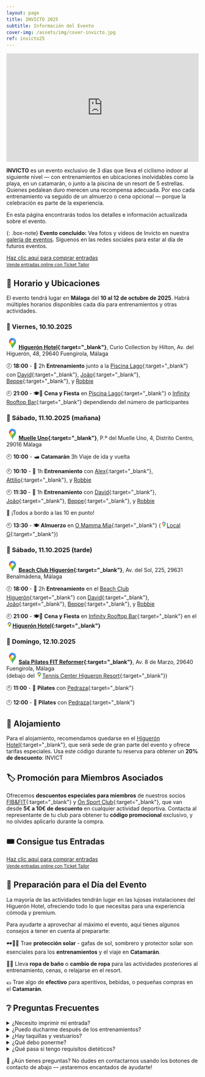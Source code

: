 ```yaml
---
layout: page
title: INVICTO 2025
subtitle: Información del Evento
cover-img: /assets/img/cover-invicto.jpg
ref: invicto25
---
```


<div style="position: relative; padding-bottom: 56.25%; height: 0; overflow: hidden; max-width: 100%;">
  <iframe src="https://www.youtube.com/embed/1keTpFCyxaY" 
          frameborder="0" 
          allow="accelerometer; autoplay; encrypted-media; gyroscope; picture-in-picture" 
          allowfullscreen 
          style="position: absolute; top: 0; left: 0; width: 100%; height: 100%;">
  </iframe>
</div>

**INVICTO** es un evento exclusivo de 3 días que lleva el ciclismo indoor al siguiente nivel — con entrenamientos en ubicaciones inolvidables como la playa, en un catamarán, o junto a la piscina de un resort de 5 estrellas. Quienes pedalean duro merecen una recompensa adecuada. Por eso cada entrenamiento va seguido de un almuerzo o cena opcional — porque la celebración es parte de la experiencia.

En esta página encontrarás todos los detalles e información actualizada sobre el evento.

{: .box-note}
**Evento concluido:** Vea fotos y vídeos de Invicto en nuestra [galería de eventos](/p/impressions/events). Síguenos en las redes sociales para estar al día de futuros eventos.

<!-- Ticket Tailor: All events (https://app.tickettailor.com/widget-embed-codes) -->
<div class="tt-widget"><div class="tt-widget-fallback"><p><a href="https://www.tickettailor.com/all-tickets/sporti/?ref=website_widget&show_search_filter=true&show_date_filter=true&show_sort=true" target="_blank">Haz clic aquí para comprar entradas</a><br /><small><a href="https://www.tickettailor.com?rf=wdg_252091" class="tt-widget-powered">Vende entradas online con Ticket Tailor</a></small></p></div><script src="https://cdn.tickettailor.com/js/widgets/min/widget.js" data-url="https://www.tickettailor.com/all-tickets/sporti/?ref=website_widget&show_search_filter=true&show_date_filter=true&show_sort=true" data-type="inline" data-inline-minimal="false" data-inline-show-logo="false" data-inline-bg-fill="true" data-inline-inherit-ref-from-url-param="" data-inline-ref="website_widget"></script></div>

## 🧭 Horario y Ubicaciones

El evento tendrá lugar en **Málaga** del **10 al 12 de octubre de 2025**. Habrá múltiples horarios disponibles cada día para entrenamientos y otras actividades.

### 📅 Viernes, 10.10.2025

**[![📍](/assets/img/google-maps-32p.png)Higuerón Hotel](https://maps.app.goo.gl/TFXyG9A6kBvdFKBs7){:target="_blank"}**,
 Curio Collection by Hilton, Av. del Higuerón, 48, 29640 Fuengirola, Málaga

🕖 **18:00** - 🚴 2h **Entrenamiento** junto a la [Piscina Lago](){:target="_blank"} con
 [David](https://www.instagram.com/davidperezaquerreta){:target="_blank"},
 [João](https://www.instagram.com/ptjoaovalente){:target="_blank"},
 [Beppe](https://www.instagram.com/beppemeglio){:target="_blank"}, y
 [Robbie](/p/trainers)

🕘 **21:00** - 🍽️🎉 **Cena y Fiesta** en [Piscina Lago](){:target="_blank"} o [Infinity Rooftop Bar](https://www.instagram.com/infinity_rooftop?igsh=NGdlc3RpNnZ5em5n){:target="_blank"} dependiendo del número de participantes

### 📅 Sábado, 11.10.2025 (mañana)

**[![📍](/assets/img/google-maps-32p.png)Muelle Uno](https://maps.app.goo.gl/PPqABMhNpAQTNfpa9){:target="_blank"}**, P.º del Muelle Uno, 4, Distrito Centro, 29016 Málaga

🕙 **10:00** - 🛥️ **Catamarán** 3h Viaje de ida y vuelta

🕙 **10:10** - 🚴 1h **Entrenamiento** con
 [Alex](https://www.instagram.com/alexfitnesslife){:target="_blank"},
 [Attilio](https://www.instagram.com/attilio.conte){:target="_blank"}, y
 [Robbie](/p/trainers)

🕙 **11:30** - 🚴 1h **Entrenamiento** con
 [David](https://www.instagram.com/davidperezaquerreta){:target="_blank"},
 [João](https://www.instagram.com/ptjoaovalente){:target="_blank"},
 [Beppe](https://www.instagram.com/beppemeglio){:target="_blank"}, y
 [Robbie](/p/trainers)

📢 ¡Todos a bordo a las 10 en punto!

🕙 **13:30** - 🍽️ **Almuerzo** en [O Mamma Mia](https://www.instagram.com/omammamia_malaga?igsh=b3o0c25vdXRiazBm){:target="_blank"} ([![📍](/assets/img/google-maps-16p.png)Local G](https://maps.app.goo.gl/GABkW4wtx6GvBXvTA){:target="_blank"})

### 📅 Sábado, 11.10.2025 (tarde)

**[![📍](/assets/img/google-maps-32p.png)Beach Club Higuerón](https://maps.app.goo.gl/Z57YycML1ffvRcDF9){:target="_blank"}**, Av. del Sol, 225, 29631 Benalmádena, Málaga

🕖 **18:00** - 🚴 2h **Entrenamiento** en el [Beach Club Higuerón](https://thebeachclubhigueron.com/){:target="_blank"} con
 [David](https://www.instagram.com/davidperezaquerreta){:target="_blank"},
 [João](https://www.instagram.com/ptjoaovalente){:target="_blank"},
 [Beppe](https://www.instagram.com/beppemeglio){:target="_blank"}, y
 [Robbie](/p/trainers)

🕘 **21:00** - 🍽️🎉 **Cena y Fiesta** en [Infinity Rooftop Bar](https://www.instagram.com/infinity_rooftop?igsh=NGdlc3RpNnZ5em5n){:target="_blank"} en el **[![📍](/assets/img/google-maps-16p.png)Higuerón Hotel](https://maps.app.goo.gl/TFXyG9A6kBvdFKBs7){:target="_blank"}**

### 📅 Domingo, 12.10.2025

**[![📍](/assets/img/google-maps-32p.png)Sala Pilates FIT Reformer](https://maps.app.goo.gl/6xjDATnaRcxikdyH7){:target="_blank"}**, Av. 8 de Marzo, 29640 Fuengirola, Málaga  
(debajo del [![📍](/assets/img/google-maps-16p.png)Tennis Center Higueron Resort](https://maps.app.goo.gl/x7zyfmfmD8hon7GK9){:target="_blank"})

🕚 **11:00** - 🧘 **Pilates** con [Pedraza](https://www.instagram.com/begopedrazapilates){:target="_blank"}

🕛 **12:00** - 🧘 **Pilates** con [Pedraza](https://www.instagram.com/begopedrazapilates){:target="_blank"}

## 🏨 Alojamiento

Para el alojamiento, recomendamos quedarse en el [Higuerón Hotel](https://www.hilton.com/en/hotels/agprhqq-higueron-hotel-malaga/){:target="_blank"},
que será sede de gran parte del evento y ofrece tarifas especiales. Usa este código durante tu reserva para obtener un **20% de descuento**: INVICT

## 🏷️ Promoción para Miembros Asociados

Ofrecemos **descuentos especiales para miembros** de nuestros socios [FIB&FIT](https://www.fibefit.it/){:target="_blank"} y [Ón Sport Club](https://higueronsportclub.com/es/){:target="_blank"}, que van desde **5€ a 10€ de descuento** en cualquier actividad deportiva. Contacta al representante de tu club para obtener tu **código promocional** exclusivo, y no olvides aplicarlo durante la compra.

## 🎟️ Consigue tus Entradas
<!-- Ticket Tailor: All events (https://app.tickettailor.com/widget-embed-codes) -->
<div class="tt-widget"><div class="tt-widget-fallback"><p><a href="https://www.tickettailor.com/all-tickets/sporti/?ref=website_widget&show_search_filter=true&show_date_filter=true&show_sort=true" target="_blank">Haz clic aquí para comprar entradas</a><br /><small><a href="https://www.tickettailor.com?rf=wdg_252091" class="tt-widget-powered">Vende entradas online con Ticket Tailor</a></small></p></div><script src="https://cdn.tickettailor.com/js/widgets/min/widget.js" data-url="https://www.tickettailor.com/all-tickets/sporti/?ref=website_widget&show_search_filter=true&show_date_filter=true&show_sort=true" data-type="inline" data-inline-minimal="false" data-inline-show-logo="false" data-inline-bg-fill="true" data-inline-inherit-ref-from-url-param="" data-inline-ref="website_widget"></script></div>

## 🎒 Preparación para el Día del Evento

La mayoría de las actividades tendrán lugar en las lujosas instalaciones del Higuerón Hotel, ofreciendo todo lo que necesitas para una experiencia cómoda y premium.

Para ayudarte a aprovechar al máximo el evento, aquí tienes algunos consejos a tener en cuenta al prepararte:

🕶️🧢🧴 Trae **protección solar** - gafas de sol, sombrero y protector solar son esenciales para los **entrenamientos** y el viaje en **Catamarán**.

👙👗 Lleva **ropa de baño** o **cambio de ropa** para las actividades posteriores al entrenamiento, cenas, o relajarse en el resort.

💶 Trae algo de **efectivo** para aperitivos, bebidas, o pequeñas compras en el **Catamarán**.

## ❔ Preguntas Frecuentes

<details>
  <summary>¿Necesito imprimir mi entrada?</summary>
  No necesitas imprimirla a menos que lo prefieras. Podemos escanear tu entrada directamente desde tu teléfono — solo asegúrate de que el código QR sea visible, ya sea en tu email o como captura de pantalla. También soportamos Apple Wallet Passes.<br>
  <br>
</details>
<details>
  <summary>¿Puedo ducharme después de los entrenamientos?</summary>
  Hay duchas en el Higuerón Hotel y Beach Club pero no en el Catamarán. Sin embargo, hay aseos públicos en Muelle Uno donde puedes refrescarte.<br>
  <br>
</details>
<details>
  <summary>¿Hay taquillas y vestuarios?</summary>
  Hay vestuarios y taquillas en el Higuerón Hotel tanto para huéspedes internos como externos, que también pueden usarse al asistir a eventos en el Beach Club. El Catamarán, sin embargo, no tiene vestuarios.<br>
  <br>
</details>
<details>
  <summary>¿Qué debo ponerme?</summary>
  Recomendamos ropa deportiva para los entrenamientos, y algo cómodo o casual de resort para las comidas y eventos posteriores al entrenamiento. Puedes querer traer ropa de baño para la experiencia del Beach Club.<br>
  <br>
</details>
<details>
  <summary>¿Qué pasa si tengo requisitos dietéticos?</summary>
  ¡Haremos nuestro mejor esfuerzo para acomodarte! Por favor contáctanos con anticipación para informarnos de cualquier alergia o preferencia dietética, especialmente si planeas asistir a los almuerzos o cenas.<br>
  <br>
</details>

💬 ¿Aún tienes preguntas? No dudes en contactarnos usando los botones de contacto de abajo — ¡estaremos encantados de ayudarte!